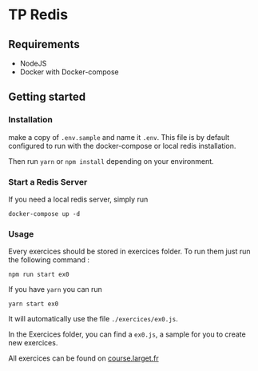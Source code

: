 # TP Redis

## Requirements
- NodeJS
- Docker with Docker-compose

## Getting started

### Installation
make a copy of `.env.sample` and name it `.env`.
This file is by default configured to run with the docker-compose or local redis installation.

Then run `yarn` or `npm install` depending on your environment.

### Start a Redis Server

If you need a local redis server, simply run 
```
docker-compose up -d
```

### Usage

Every exercices should be stored in exercices folder.
To run them just run the following command : 

```
npm run start ex0
```

If you have `yarn` you can run
```
yarn start ex0
```
It will automatically use the file `./exercices/ex0.js`.

In the Exercices folder, you can find a `ex0.js`, a sample for you to create new exercices.

All exercices can be found on [course.larget.fr](https://course.larget.fr/2021-2022/b2-gobelins/bdd/tp/2-redis/)